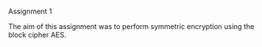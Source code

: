 Assignment 1

The aim of this assignment was to perform symmetric encryption using the block cipher AES.
